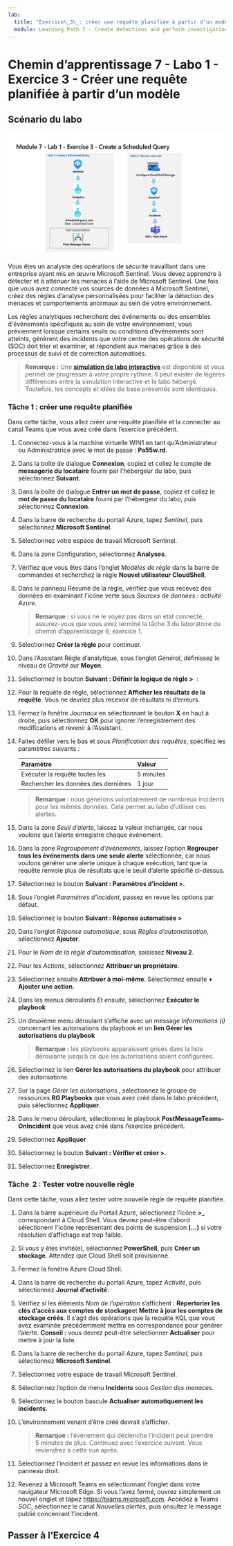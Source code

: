 ```yaml
---
lab:
  title: "Exercice\_3\_: créer une requête planifiée à partir d’un modèle"
  module: Learning Path 7 - Create detections and perform investigations using Microsoft Sentinel
---
```


# Chemin d’apprentissage 7 - Labo 1 - Exercice 3 - Créer une requête planifiée à partir d’un modèle

## Scénario du labo

![Vue d’ensemble du labo](../Media/SC-200-Lab_Diagrams_Mod7_L1_Ex3.png)

Vous êtes un analyste des opérations de sécurité travaillant dans une entreprise ayant mis en œuvre Microsoft Sentinel. Vous devez apprendre à détecter et à atténuer les menaces à l’aide de Microsoft Sentinel. Une fois que vous avez connecté vos sources de données à Microsoft Sentinel, créez des règles d’analyse personnalisées pour faciliter la détection des menaces et comportements anormaux au sein de votre environnement.

Les règles analytiques recherchent des événements ou des ensembles d'événements spécifiques au sein de votre environnement, vous préviennent lorsque certains seuils ou conditions d’événements sont atteints, génèrent des incidents que votre centre des opérations de sécurité (SOC) doit trier et examiner, et répondent aux menaces grâce à des processus de suivi et de correction automatisés.

>**Remarque :** Une **[simulation de labo interactive](https://mslabs.cloudguides.com/guides/SC-200%20Lab%20Simulation%20-%20Create%20a%20scheduled%20query)** est disponible et vous permet de progresser à votre propre rythme. Il peut exister de légères différences entre la simulation interactive et le labo hébergé. Toutefois, les concepts et idées de base présentés sont identiques. 


### Tâche 1 : créer une requête planifiée

Dans cette tâche, vous allez créer une requête planifiée et la connecter au canal Teams que vous avez créé dans l’exercice précédent.

1. Connectez-vous à la machine virtuelle WIN1 en tant qu’Administrateur ou Administratrice avec le mot de passe : **Pa55w.rd**.  

1. Dans la boîte de dialogue **Connexion**, copiez et collez le compte de **messagerie du locataire** fourni par l’hébergeur du labo, puis sélectionnez **Suivant**.

1. Dans la boîte de dialogue **Entrer un mot de passe**, copiez et collez le **mot de passe du locataire** fourni par l’hébergeur du labo, puis sélectionnez **Connexion**.

1. Dans la barre de recherche du portail Azure, tapez *Sentinel*, puis sélectionnez **Microsoft Sentinel**.

1. Sélectionnez votre espace de travail Microsoft Sentinel.

1. Dans la zone Configuration, sélectionnez **Analyses**.

1. Vérifiez que vous êtes dans l’onglet *Modèles de règle* dans la barre de commandes et recherchez la règle **Nouvel utilisateur CloudShell**.

1. Dans le panneau Résumé de la règle, vérifiez que vous recevez des données en examinant l’icône verte sous *Sources de données : activité Azure*.

    >**Remarque :** si vous ne le voyez pas dans un état connecté, assurez-vous que vous avez terminé la tâche 3 du laboratoire du chemin d’apprentissage 6, exercice 1.

1. Sélectionnez **Créer la règle** pour continuer.

1. Dans l’Assistant Règle d’analytique, sous l’onglet *Général*, définissez le niveau de *Gravité* sur **Moyen**.

1. Sélectionnez le bouton **Suivant : Définir la logique de règle >**  :

1. Pour la requête de règle, sélectionnez **Afficher les résultats de la requête**. Vous ne devriez plus recevoir de résultats ni d’erreurs.

1. Fermez la fenêtre *Journaux* en sélectionnant le bouton **X** en haut à droite, puis sélectionnez **OK** pour ignorer l’enregistrement des modifications et revenir à l’Assistant.

1. Faites défiler vers le bas et sous *Planification des requêtes*, spécifiez les paramètres suivants :

    |Paramètre|Valeur|
    |---|---|
    |Exécuter la requête toutes les|5 minutes|
    |Rechercher les données des dernières|1 jour|

    >**Remarque :** nous générons volontairement de nombreux incidents pour les mêmes données. Cela permet au labo d’utiliser ces alertes.

1. Dans la zone *Seuil d’alerte*, laissez la valeur inchangée, car nous voulons que l’alerte enregistre chaque événement.

1. Dans la zone *Regroupement d’événements*, laissez l’option **Regrouper tous les événements dans une seule alerte** sélectionnée, car nous voulons générer une alerte unique à chaque exécution, tant que la requête renvoie plus de résultats que le seuil d’alerte spécifié ci-dessus.

1. Sélectionnez le bouton **Suivant : Paramètres d’incident >**. 

1. Sous l’onglet *Paramètres d’incident*, passez en revue les options par défaut.

1. Sélectionnez le bouton **Suivant : Réponse automatisée >** 

1. Dans l’onglet *Réponse automatique*, sous *Règles d’automatisation*, sélectionnez **Ajouter**.

1. Pour le *Nom de la règle d’automatisation*, saisissez **Niveau 2**.

1. Pour les *Actions*, sélectionnez **Attribuer un propriétaire**.

1. Sélectionnez ensuite **Attribuer à moi-même**. Sélectionnez ensuite **+ Ajouter une action**.

1. Dans les menus déroulants *Et ensuite*, sélectionnez **Exécuter le playbook**

1. Un deuxième menu déroulant s’affiche avec un message *Informations (i)* concernant les autorisations du playbook et un **lien Gérer les autorisations du playbook**

    >**Remarque :** les playbooks apparaissent grisés dans la liste déroulante jusqu’à ce que les autorisations soient configurées.

1. Sélectionnez le lien **Gérer les autorisations du playbook** pour attribuer des autorisations.

1. Sur la page *Gérer les autorisations* , sélectionnez le groupe de ressources **RG Playbooks** que vous avez créé dans le labo précédent, puis sélectionnez **Appliquer**.

1. Dans le menu déroulant, sélectionnez le playbook **PostMessageTeams-OnIncident** que vous avez créé dans l’exercice précédent.

1. Sélectionnez **Appliquer**

1. Sélectionnez le bouton **Suivant : Vérifier et créer >**.
  
1. Sélectionnez **Enregistrer**.


### Tâche  2 : Tester votre nouvelle règle

Dans cette tâche, vous allez tester votre nouvelle règle de requête planifiée.

1. Dans la barre supérieure du Portail Azure, sélectionnez l’icône **>_** correspondant à Cloud Shell. Vous devrez peut-être d’abord sélectionenr l'icône représentant des points de suspension **(...)** si votre résolution d’affichage est trop faible.

1. Si vous y êtes invité(e), sélectionnez **PowerShell**, puis **Créer un stockage**. Attendez que Cloud Shell soit provisionné.

1. Fermez la fenêtre Azure Cloud Shell.

1. Dans la barre de recherche du portail Azure, tapez *Activité*, puis sélectionnez **Journal d’activité**.

1. Vérifiez si les éléments *Nom de l’opération* s’affichent : **Répertorier les clés d’accès aux comptes de stockage**et  **Mettre à jour les comptes de stockage créés**. Il s’agit des opérations que la requête KQL que vous avez examinée précédemment mettra en correspondance pour générer l’alerte. **Conseil :** vous devrez peut-être sélectionner **Actualiser** pour mettre à jour la liste.

1. Dans la barre de recherche du portail Azure, tapez *Sentinel*, puis sélectionnez **Microsoft Sentinel**.

1. Sélectionnez votre espace de travail Microsoft Sentinel.

1. Sélectionnez l’option de menu **Incidents** sous *Gestion des  menaces*.

1. Sélectionnez le bouton bascule **Actualiser automatiquement les incidents**.

1. L’environnement venant d’être créé devrait s’afficher.

    >**Remarque :** l’événement qui déclenche l’incident peut prendre 5 minutes de plus. Continuez avec l’exercice suivant. Vous reviendrez à cette vue après.

1. Sélectionnez l’incident et passez en revue les informations dans le panneau droit.

1. Revenez à Microsoft Teams en sélectionnant l’onglet dans votre navigateur Microsoft Edge. Si vous l’avez fermé, ouvrez simplement un nouvel onglet et tapez https://teams.microsoft.com. Accédez à Teams  *SOC*, sélectionnez le canal *Nouvelles alertes*, puis onsultez le message publié concenrant l’incident.


## Passer à l’Exercice 4
